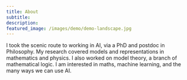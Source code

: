 ```yaml
---
title: About
subtitle: 
description: 
featured_image: /images/demo/demo-landscape.jpg
---
```



I took the scenic route to working in AI, via a PhD and postdoc in Philosophy. My research covered models and representations in mathematics and physics. I also worked on model theory, a branch of mathematical logic. I am interested in maths, machine learning, and the many ways we can use AI.